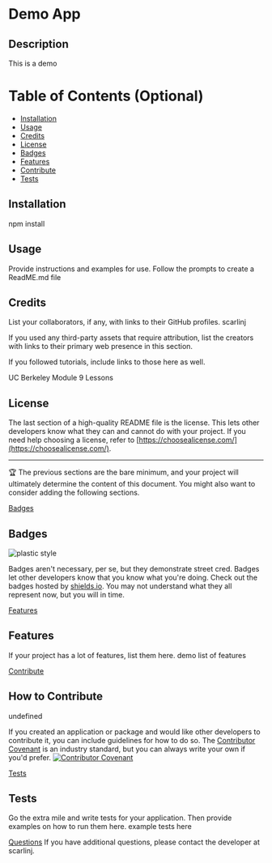    # Demo App
  ## Description

This is a demo

# Table of Contents (Optional)



- [Installation](#installation)
- [Usage](#usage)
- [Credits](#credits)
- [License](#license)
- [Badges](#badges)
- [Features](#features)
- [Contribute](#contribute)
- [Tests](#tests)

## Installation <a name="installation"></a>

npm install

<a name="usage"></a>
## Usage

Provide instructions and examples for use.
Follow the prompts to create a ReadME.md file
<a name="credits"></a>
## Credits

List your collaborators, if any, with links to their GitHub profiles.
scarlinj

If you used any third-party assets that require attribution, list the creators with links to their primary web presence in this section.

If you followed tutorials, include links to those here as well.

UC Berkeley Module 9 Lessons

## License

The last section of a high-quality README file is the license. This lets other developers know what they can and cannot do with your project. If you need help choosing a license, refer to [https://choosealicense.com/](https://choosealicense.com/).

---

🏆 The previous sections are the bare minimum, and your project will ultimately determine the content of this document. You might also want to consider adding the following sections.

[Badges](#badges)
## Badges

![plastic style](https://img.shields.io/endpoint?url=<URL>&style?style=plastic&logo=appveyor)

Badges aren't necessary, per se, but they demonstrate street cred. Badges let other developers know that you know what you're doing. Check out the badges hosted by [shields.io](https://shields.io/). You may not understand what they all represent now, but you will in time.

[Features](#features)
## Features

If your project has a lot of features, list them here.
demo list of features

[Contribute](#contribute)
## How to Contribute
undefined

If you created an application or package and would like other developers to contribute it, you can include guidelines for how to do so. The [Contributor Covenant](https://www.contributor-covenant.org/) is an industry standard, but you can always write your own if you'd prefer.
[![Contributor Covenant](https://img.shields.io/badge/Contributor%20Covenant-2.1-4baaaa.svg)](code_of_conduct.md)

[Tests](#tests)
## Tests

Go the extra mile and write tests for your application. Then provide examples on how to run them here.
example tests here

[Questions](#questions)
If you have additional questions, please contact the developer at scarlinj.
